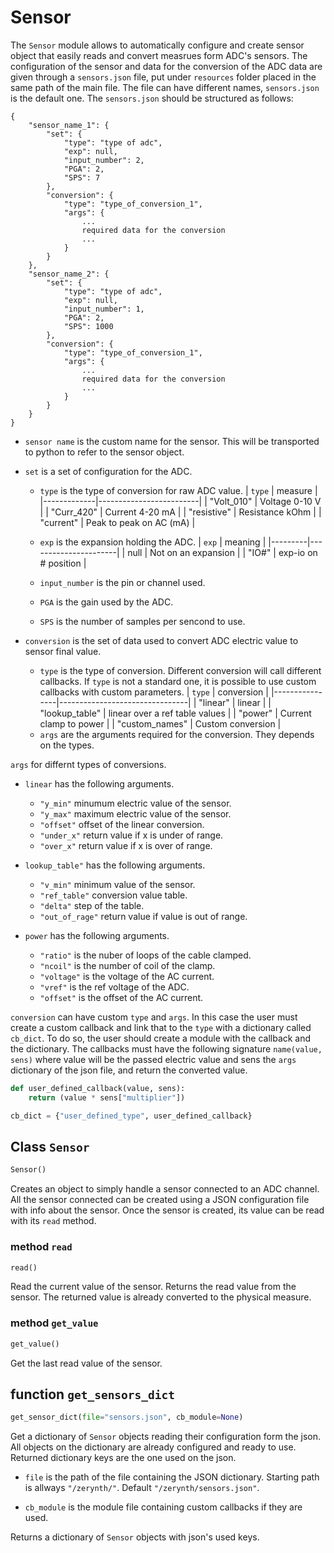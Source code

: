 # Sensor

The `Sensor` module allows to automatically configure and create sensor object that easily reads and convert measrues form ADC's sensors.
The configuration of the sensor and data for the conversion of the ADC data are given through a `sensors.json` file, put under `resources` folder placed in the same path of the main file. The file can have different names, `sensors.json` is the default one.
The `sensors.json` should be structured as follows:
```
{
    "sensor_name_1": {
        "set": {
            "type": "type of adc",
            "exp": null,
            "input_number": 2,
            "PGA": 2,
            "SPS": 7
        },
        "conversion": {
            "type": "type_of_conversion_1",
            "args": {
                ...
                required data for the conversion
                ...
            }
        }
    },
    "sensor_name_2": {
	    "set": {
	        "type": "type of adc",
	        "exp": null,
	        "input_number": 1,
	        "PGA": 2,
	        "SPS": 1000
    	},
    	"conversion": {
	        "type": "type_of_conversion_1",
	        "args": {
	    	    ...
                required data for the conversion
                ...
	        }
	    }
    }
}
```
* `sensor name` is the custom name for the sensor. This will be transported to python to refer to the sensor object.

* `set` is a set of configuration for the ADC.
    - `type` is the type of conversion for raw ADC value.
        |   `type`    |         measure         |
        |-------------|-------------------------|
        | "Volt_010"  | Voltage 0-10 V          |
        | "Curr_420"  | Current 4-20 mA         |
        | "resistive" | Resistance kOhm         |
        | "current"   | Peak to peak on AC (mA) |

    - `exp` is the expansion holding the ADC.
        |  `exp`  |        meaning       |
        |---------|----------------------|
        | null    | Not on an expansion  |
        | "IO#"   | exp-io on # position |

    - `input_number` is the pin or channel used.

    - `PGA` is the gain used by the ADC.

    - `SPS` is the number of samples per sencond to use.

* `conversion` is the set of data used to convert ADC electric value to sensor final value.
    - `type` is the type of conversion. Different conversion will call different callbacks. If `type` is not a standard one, it is possible to use custom callbacks with custom parameters.
        |     `type`     |           conversion           |
        |----------------|--------------------------------|
        | "linear"       | linear                         |
        | "lookup_table" | linear over a ref table values |
        | "power"        | Current clamp to power         |
        | "custom_names" | Custom conversion              |
    - `args` are the arguments required for the conversion. They depends on the types.

`args` for differnt types of conversions.
* `linear` has the following arguments.
    - `"y_min"` minumum electric value of the sensor.
    - `"y_max"` maximum electric value of the sensor.
    - `"offset"` offset of the linear conversion.
    - `"under_x"` return value if x is under of range.
    - `"over_x"` return value if x is over of range.

* `lookup_table"` has the following arguments.
    - `"v_min"` minimum value of the sensor.
    - `"ref_table"` conversion value table.
    - `"delta"` step of the table.
    - `"out_of_rage"` return value if value is out of range.

* `power` has the following arguments.
    - `"ratio"` is the nuber of loops of the cable clamped.
    - `"ncoil"` is the number of coil of the clamp.
    - `"voltage"` is the voltage of the AC current.
    - `"vref"` is the ref voltage of the ADC.
    - `"offset"` is the offset of the AC current.

`conversion` can have custom `type` and `args`. In this case the user must create a custom callback and link that to the `type` with a dictionary called `cb_dict`.
To do so, the user should create a module with the callback and the dictionary.
The callbacks must have the following signature `name(value, sens)` where value will be the passed electric value and sens the `args` dictionary of the json file, and return the converted value.

```python
def user_defined_callback(value, sens):
    return (value * sens["multiplier"])

cb_dict = {"user_defined_type", user_defined_callback}
```


## Class `Sensor`
```python
Sensor()
```
Creates an object to simply handle a sensor connected to an ADC channel.
All the sensor connected can be created using a JSON configuration file with info about the sensor. Once the sensor is created, its value can be read with its `read` method.

### method `read`
```python
read()
```
Read the current value of the sensor.
Returns the  read value from the sensor. The returned value is already converted to the physical measure.

### method `get_value`
```python
get_value()
```
Get the last read value of the sensor.

## function `get_sensors_dict`
```python
get_sensor_dict(file="sensors.json", cb_module=None)
```
Get a dictionary of `Sensor` objects reading their configuration form the json. All objects on the dictionary are already configured and ready to use. Returned dictionary keys are the one used on the json.

* `file` is the path of the file containing the JSON dictionary. Starting path is allways `"/zerynth/"`. Default `"/zerynth/sensors.json"`.

* `cb_module` is the module file containing custom callbacks if they are used.

Returns a dictionary of `Sensor` objects with json's used keys.